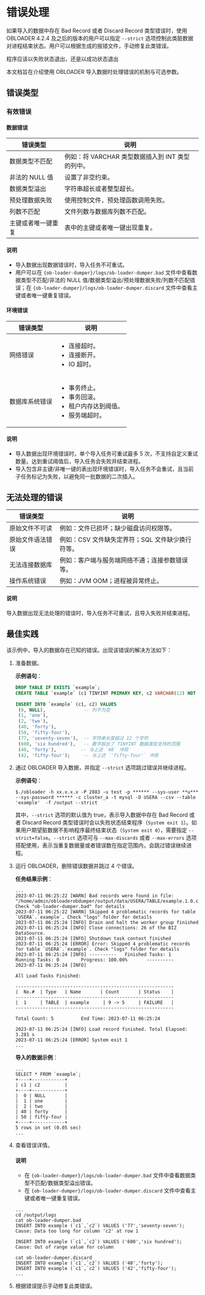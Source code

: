 # 错误处理

如果导入的数据中存在 Bad Record 或者 Discard Record 类型错误时，使用 OBLOADER 4.2.4 及之后的版本的用户可以指定 `--strict` 选项控制此类脏数据对进程结束状态。用户可以根据生成的报错文件，手动修复此类错误。

程序应该以失败状态退出，还是以成功状态退出

本文档旨在介绍使用 OBLOADER 导入数据时处理错误的机制与可选参数。

## 错误类型

### 有效错误

#### 数据错误

|**错误类型** |**说明**|
|-------------|--------|
| 数据类型不匹配  |例如：将 VARCHAR 类型数据插入到 INT 类型的列中。 |
| 非法的 NULL 值 |设置了非空约束。 |
| 数据类型溢出 |字符串超长或者整型超长。 |
| 预处理数据失败  |使用控制文件，预处理函数调用失败。 |
| 列数不匹配  |文件列数与数据库列数不匹配。 |
| 主键或者唯一键重复  | 表中的主键或者唯一键出现重复。|

<main id="notice" type='explain'>
   <h4>说明</h4>
   <ul>
   <li>导入数据出现数据错误时，导入任务不可重试。</li>
   <li>用户可以在 <code>{ob-loader-dumper}/logs/ob-loader-dumper.bad</code> 文件中查看数据类型不匹配/非法的 NULL 值/数据类型溢出/预处理数据失败/列数不匹配错误；在 <code>{ob-loader-dumper}/logs/ob-loader-dumper.discard</code> 文件中查看主键或者唯一键重复错误。</li>
   </ul>
</main>

#### 环境错误

|**错误类型** |**说明**|
|--------|------|
| 网络错误  |<ul><li>连接超时。</li><li>连接断开。</li><li>IO 超时。</li></ul> |
| 数据库系统错误 |<ul><li>事务终止。</li><li>事务回滚。</li><li>租户内存达到阈值。</li><li>服务端超时。</li></ul> |

<main id="notice" type='explain'>
   <h4>说明</h4>
   <ul>
   <li>导入数据出现环境错误时，单个导入任务可重试最多 5 次，不支持自定义重试数量。达到重试阈值后，导入任务会失败并结束进程。</li>
   <li>导入包含非主键/非唯一键的表出现环境错误时，导入任务不会重试，且当前子任务标记为失败，以避免同一批数据的二次插入。</li>
   </ul>
</main>

## 无法处理的错误


|**错误类型** |**说明**|
|--------|------|
| 原始文件不可读  |例如：文件已损坏；缺少磁盘访问权限等。 |
| 原始文件语法错误 |例如：CSV 文件缺失定界符；SQL 文件缺少换行符等。 |
| 无法连接数据库 |例如：客户端与服务端网络不通；连接参数错误等。 |
| 操作系统错误  |例如：JVM OOM；进程被异常终止。 |

<main id="notice" type='explain'>
  <h4>说明</h4>
  <p>导入数据出现无法处理的错误时，导入任务不可重试，且导入失败并结束进程。</p>
</main>

## 最佳实践

该示例中，导入的数据存在已知的错误。出现该错误的解决方法如下：

1. 准备数据。

   **示例语句**：

   ```sql
   DROP TABLE IF EXISTS `example`;
   CREATE TABLE `example` (c1 TINYINT PRIMARY KEY, c2 VARCHAR(12) NOT NULL UNIQUE);

   INSERT INTO `example` (c1, c2) VALUES
    (0, NULL),              -- 列不为空
    (1, 'one'),
    (2, 'two'),
    (40, 'forty'),          
    (50, 'fifty-four'),     
    (77, 'seventy-seven'),  -- 字符串长度超过 12 个字符
    (600, 'six hundred'),   -- 数字超出了 TINYINT 数据类型支持的范围
    (40, 'forty'),         -- 与上述 `40` 冲突
    (42, 'fifty-four');     -- 与上述 `'fifty-four'` 冲突
   ```

2. 通过 OBLOADER 导入数据，并指定 `--strict` 选项跳过错误并继续进程。

   **示例语句**：

    ```shell
    $./obloader -h xx.x.x.x -P 2883 -u test -p ****** --sys-user **u*** --sys-password ****** -c cluster_a -t mysql -D USERA --csv --table 'example'  -f /output --strict
    ```

    其中，`--strict` 选项的默认值为 true，表示导入数据中存在 Bad Record 或者 Discard Record 类型错误时会以失败状态结束程序（`System exit 1`）。如果用户期望脏数据不影响程序最终结束状态（`System exit 0`），需要指定 `--strict=false`。`--strict` 选项可与 `--max-discards` 或者 `--max-errors` 选项搭配使用，表示当重复数据量或者错误数在指定范围内，会跳过错误继续进程。

3. 运行 OBLOADER，删除错误数据并跳过 4 个错误。

   **任务结果示例**：

   ```shell
   ...
   2023-07-11 06:25:22 [WARN] Bad records were found in file: "/home/admin/obloaderobdumper/output/data/USERA/TABLE/example.1.0.csv". Check "ob-loader-dumper.bad" for details
   2023-07-11 06:25:22 [WARN] Skipped 4 problematic records for table `USERA`.`example`. Check "logs" folder for details
   2023-07-11 06:25:24 [INFO] Drain and halt the worker group finished
   2023-07-11 06:25:24 [INFO] Close connections: 26 of the BIZ DataSource.
   2023-07-11 06:25:24 [INFO] Shutdown task context finished
   2023-07-11 06:25:24 [ERROR] Error: Skipped 4 problematic records for table `USERA`.`example`. Check "logs" folder for details
   2023-07-11 06:25:24 [INFO] ----------   Finished Tasks: 1       Running Tasks: 0        Progress: 100.00%       ----------
   2023-07-11 06:25:24 [INFO]

   All Load Tasks Finished:

   ----------------------------------------------------------
   |  No.#  | Type   | Name       | Count       | Status    | 
   ----------------------------------------------------------    
   |  1     | TABLE  | example     | 9 -> 5     | FAILURE   |                
   ----------------------------------------------------------

   Total Count: 5          End Time: 2023-07-11 06:25:24

   2023-07-11 06:25:24 [INFO] Load record finished. Total Elapsed: 3.281 s
   2023-07-11 06:25:24 [ERROR] System exit 1
   ...
   ```

   **导入的数据示例**：

   ```shell
   ...
   SELECT * FROM `example`;
   +----+------------+
   | c1 | c2         |
   +----+------------+
   |  0 | NULL       |
   |  1 | one        |
   |  2 | two        |
   | 40 | forty      |
   | 50 | fifty-four |
   +----+------------+
   5 rows in set (0.05 sec)
   ...
   ```

4. 查看错误详情。

   <main id="notice" type='explain'>
      <h4>说明</h4>
      <ul>
      <li>在 <code>{ob-loader-dumper}/logs/ob-loader-dumper.bad</code> 文件中查看数据类型不匹配/数据类型溢出错误。</li>
      <li>在 <code>{ob-loader-dumper}/logs/ob-loader-dumper.discard</code> 文件中查看主键或者唯一键重复错误。</li>
      </ul>
   </main>

   ```shell
   ...
   cd /output/logs
   cat ob-loader-dumper.bad
   INSERT INTO example (`c1`,`c2`) VALUES ('77','seventy-seven');
   Cause: Data too long for column 'c2' at row 1   
   
   INSERT INTO example (`c1`,`c2`) VALUES ('600','six hundred');
   Cause: Out of range value for column

   cat ob-loader-dumper.discard
   INSERT INTO example (`c1`,`c2`) VALUES ('40','forty');
   INSERT INTO example (`c1`,`c2`) VALUES ('42','fifty-four');
   ...
   ```

5. 根据错误提示手动修复此类错误。